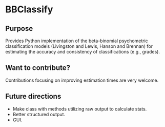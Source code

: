 # BBClassify
## Purpose
Provides Python implementation of the beta-binomial psychometric classification models (Livingston and Lewis, Hanson and Brennan) for estimating the accuracy and consistency of classifications (e.g., grades).

## Want to contribute?
Contributions focusing on improving estimation times are very welcome.

## Future directions
- Make class with methods utilizing raw output to calculate stats.
- Better structured output.
- GUI.
